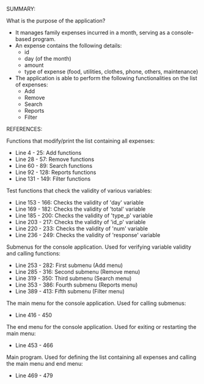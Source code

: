 SUMMARY:

What is the purpose of the application?
   - It manages family expenses incurred in a month, serving as a console-based program.
   - An expense contains the following details:
      - id
      - day (of the month)
      - amount
      - type of expense (food, utilities, clothes, phone, others, maintenance)
   - The application is able to perform the following functionalities on the list of expenses:
      - Add
      - Remove
      - Search
      - Reports
      - Filter



REFERENCES:

Functions that modify/print the list containing all expenses:
- Line 4 - 25: Add functions
- Line 28 - 57: Remove functions
- Line 60 - 89: Search functions
- Line 92 - 128: Reports functions
- Line 131 - 149: Filter functions

Test functions that check the validity of various variables:
- Line 153 - 166: Checks the validity of 'day' variable
- Line 169 - 182: Checks the validity of 'total' variable
- Line 185 - 200: Checks the validity of 'type_p' variable
- Line 203 - 217: Checks the validity of 'id_p' variable
- Line 220 - 233: Checks the validity of 'num' variable
- Line 236 - 249: Checks the validity of 'response' variable

Submenus for the console application. Used for verifying variable validity and calling functions:
- Line 253 - 282: First submenu (Add menu)
- Line 285 - 316: Second submenu (Remove menu)
- Line 319 - 350: Third submenu (Search menu)
- Line 353 - 386: Fourth submenu (Reports menu)
- Line 389 - 413: Fifth submenu (Filter menu)

The main menu for the console application. Used for calling submenus:
- Line 416 - 450

The end menu for the console application. Used for exiting or restarting the main menu:
- Line 453 - 466

Main program. Used for defining the list containing all expenses and calling the main menu and end menu:
- Line 469 - 479
